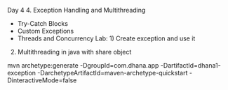Day 4 4. Exception Handling and Multithreading
- Try-Catch Blocks
- Custom Exceptions
- Threads and Concurrency
  Lab: 1) Create exception and use it
2) Multithreading in java with share object

mvn archetype:generate -DgroupId=com.dhana.app -DartifactId=dhana1-exception -DarchetypeArtifactId=maven-archetype-quickstart -DinteractiveMode=false